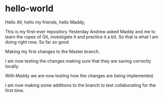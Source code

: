 # hello-world

Hello All, hello my friends, hello Maddy,

This is my first-ever repository
Yesterday Andrew asked Maddy and me to learn the ropes of Git, investigate it and practice it a bit.
So that is what I am doing right now.
So far so good

Making my first changes to the Master branch.

I am now testing the changes making sure that they are saving correctly locally.

With Maddy we are now testing how the changes are being implemented.


I am now making some additions to the branch to test collaborating for the first time.
